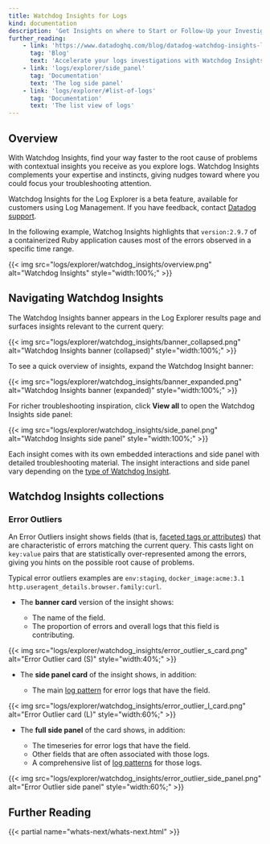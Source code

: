 ```yaml
---
title: Watchdog Insights for Logs
kind: documentation
description: 'Get Insights on where to Start or Follow-Up your Investigations'
further_reading:
    - link: 'https://www.datadoghq.com/blog/datadog-watchdog-insights-log-management/'
      tag: 'Blog'
      text: 'Accelerate your logs investigations with Watchdog Insights'
    - link: 'logs/explorer/side_panel'
      tag: 'Documentation'
      text: 'The log side panel'
    - link: 'logs/explorer/#list-of-logs'
      tag: 'Documentation'
      text: 'The list view of logs'
---
```


## Overview

With Watchdog Insights, find your way faster to the root cause of problems with contextual insights you receive as you explore logs. Watchdog Insights complements your expertise and instincts, giving nudges toward where you could focus your troubleshooting attention. 

<div class="alert alert-warning">
Watchdog Insights for the Log Explorer is a beta feature, available for customers using Log Management. If you have feedback, contact <a href="https://docs.datadoghq.com/help">Datadog support</a>.
</div>

In the following example, Watchog Insights highlights that `version:2.9.7` of a containerized Ruby application causes most of the errors observed in a specific time range. 

{{< img src="logs/explorer/watchdog_insights/overview.png" alt="Watchdog Insights" style="width:100%;" >}}

## Navigating Watchdog Insights 

The Watchdog Insights banner appears in the Log Explorer results page and surfaces insights relevant to the current query:
 
{{< img src="logs/explorer/watchdog_insights/banner_collapsed.png" alt="Watchdog Insights banner (collapsed)" style="width:100%;" >}}

To see a quick overview of insights, expand the Watchdog Insight banner:

{{< img src="logs/explorer/watchdog_insights/banner_expanded.png" alt="Watchdog Insights banner (expanded)" style="width:100%;" >}}

For richer troubleshooting inspiration, click **View all** to open the Watchdog Insights side panel: 

{{< img src="logs/explorer/watchdog_insights/side_panel.png" alt="Watchdog Insights side panel" style="width:100%;" >}}

Each insight comes with its own embedded interactions and side panel with detailed troubleshooting material. The insight interactions and side panel vary depending on the [type of Watchdog Insight](#watchdog-insights-collections).


## Watchdog Insights collections


### Error Outliers

An Error Outliers insight shows fields (that is, [faceted tags or attributes][1]) that are characteristic of errors matching the current query. This casts light on `key:value` pairs that are statistically over-represented among the errors, giving you hints on the possible root cause of problems.

Typical error outliers examples are `env:staging`, `docker_image:acme:3.1` `http.useragent_details.browser.family:curl`.

* The **banner card** version of the insight shows:

  * The name of the field.
  * The proportion of errors and overall logs that this field is contributing.

{{< img src="logs/explorer/watchdog_insights/error_outlier_s_card.png" alt="Error Outlier card (S)" style="width:40%;" >}}

* The **side panel card** of the insight shows, in addition:

  * The main [log pattern][2] for error logs that have the field.

{{< img src="logs/explorer/watchdog_insights/error_outlier_l_card.png" alt="Error Outlier card (L)" style="width:60%;" >}}

* The **full side panel** of the card shows, in addition:

  * The timeseries for error logs that have the field.
  * Other fields that are often associated with those logs.
  * A comprehensive list of [log patterns][2] for those logs.

{{< img src="logs/explorer/watchdog_insights/error_outlier_side_panel.png" alt="Error Outlier side panel" style="width:60%;" >}}


## Further Reading

{{< partial name="whats-next/whats-next.html" >}}

[1]: /logs/explorer/facets/
[2]: https://docs.datadoghq.com/logs/explorer/#patterns
